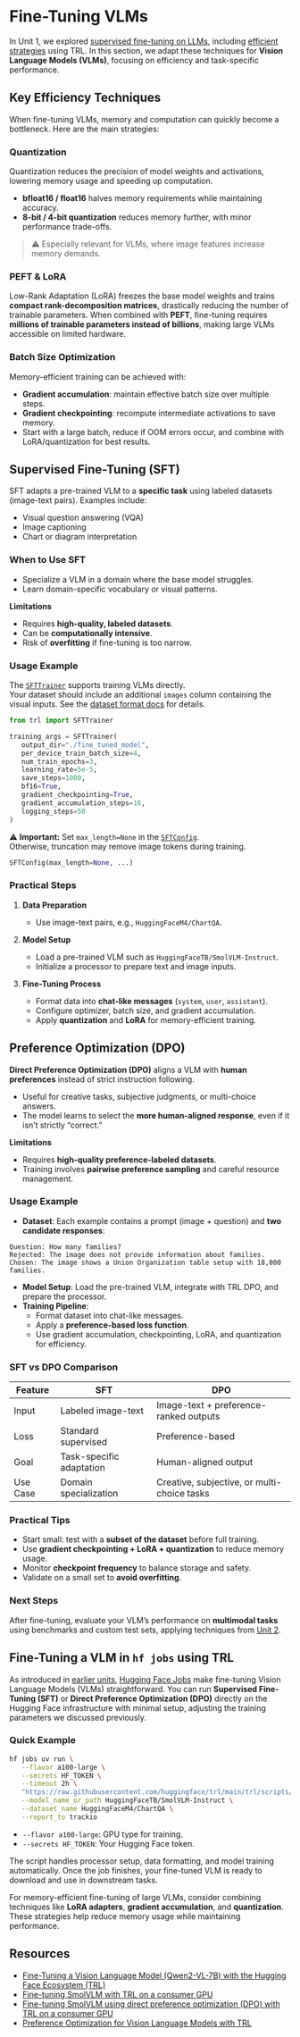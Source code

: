# Fine-Tuning VLMs

In Unit 1, we explored [supervised fine-tuning on LLMs](../unit1/3), including [efficient strategies](../unit1/3a) using TRL. In this section, we adapt these techniques for **Vision Language Models (VLMs)**, focusing on efficiency and task-specific performance.


## Key Efficiency Techniques

When fine-tuning VLMs, memory and computation can quickly become a bottleneck. Here are the main strategies:

### Quantization

Quantization reduces the precision of model weights and activations, lowering memory usage and speeding up computation.
- **bfloat16 / float16** halves memory requirements while maintaining accuracy.
- **8-bit / 4-bit quantization** reduces memory further, with minor performance trade-offs.
> ⚠️ Especially relevant for VLMs, where image features increase memory demands.

### PEFT & LoRA

Low-Rank Adaptation (LoRA) freezes the base model weights and trains **compact rank-decomposition matrices**, drastically reducing the number of trainable parameters. When combined with **PEFT**, fine-tuning requires **millions of trainable parameters instead of billions**, making large VLMs accessible on limited hardware.

### Batch Size Optimization

Memory-efficient training can be achieved with:
- **Gradient accumulation**: maintain effective batch size over multiple steps.  
- **Gradient checkpointing**: recompute intermediate activations to save memory.  
- Start with a large batch, reduce if OOM errors occur, and combine with LoRA/quantization for best results.


## Supervised Fine-Tuning (SFT)

SFT adapts a pre-trained VLM to a **specific task** using labeled datasets (image-text pairs). Examples include:
- Visual question answering (VQA)  
- Image captioning  
- Chart or diagram interpretation  

### When to Use SFT
- Specialize a VLM in a domain where the base model struggles.  
- Learn domain-specific vocabulary or visual patterns.  

**Limitations**
- Requires **high-quality, labeled datasets**.  
- Can be **computationally intensive**.  
- Risk of **overfitting** if fine-tuning is too narrow.  

### Usage Example

The [`SFTTrainer`](https://huggingface.co/docs/trl/en/sft_trainer) supports training VLMs directly.  
Your dataset should include an additional `images` column containing the visual inputs. See the [dataset format docs](https://huggingface.co/docs/trl/dataset_formats#vision-dataset) for details.  


```python
from trl import SFTTrainer

training_args = SFTTrainer(
   output_dir="./fine_tuned_model",
   per_device_train_batch_size=4,
   num_train_epochs=3,
   learning_rate=5e-5,
   save_steps=1000,
   bf16=True,
   gradient_checkpointing=True,
   gradient_accumulation_steps=16,
   logging_steps=50
)
```

⚠️ **Important:** Set `max_length=None` in the [`SFTConfig`](https://huggingface.co/docs/trl/en/sft_trainer#trl.SFTConfig).  
Otherwise, truncation may remove image tokens during training.

```python
SFTConfig(max_length=None, ...)
```

### Practical Steps

1. **Data Preparation**  
   - Use image-text pairs, e.g., `HuggingFaceM4/ChartQA`.

2. **Model Setup**  
   - Load a pre-trained VLM such as `HuggingFaceTB/SmolVLM-Instruct`.  
   - Initialize a processor to prepare text and image inputs.

3. **Fine-Tuning Process**  
   - Format data into **chat-like messages** (`system`, `user`, `assistant`).  
   - Configure optimizer, batch size, and gradient accumulation.  
   - Apply **quantization** and **LoRA** for memory-efficient training.  

## Preference Optimization (DPO)

**Direct Preference Optimization (DPO)** aligns a VLM with **human preferences** instead of strict instruction following.  
- Useful for creative tasks, subjective judgments, or multi-choice answers.  
- The model learns to select the **more human-aligned response**, even if it isn’t strictly “correct.”

**Limitations**  
- Requires **high-quality preference-labeled datasets**.  
- Training involves **pairwise preference sampling** and careful resource management.  

### Usage Example 

- **Dataset**: Each example contains a prompt (image + question) and **two candidate responses**:

```text
Question: How many families?
Rejected: The image does not provide information about families.
Chosen: The image shows a Union Organization table setup with 18,000 families.
```

- **Model Setup**: Load the pre-trained VLM, integrate with TRL DPO, and prepare the processor.  
- **Training Pipeline**:  
  - Format dataset into chat-like messages.  
  - Apply a **preference-based loss function**.  
  - Use gradient accumulation, checkpointing, LoRA, and quantization for efficiency.  

### SFT vs DPO Comparison

| Feature | SFT | DPO |
|---------|-----|-----|
| Input   | Labeled image-text | Image-text + preference-ranked outputs |
| Loss    | Standard supervised | Preference-based |
| Goal    | Task-specific adaptation | Human-aligned output |
| Use Case| Domain specialization | Creative, subjective, or multi-choice tasks |

### Practical Tips

- Start small: test with a **subset of the dataset** before full training.  
- Use **gradient checkpointing + LoRA + quantization** to reduce memory usage.  
- Monitor **checkpoint frequency** to balance storage and safety.  
- Validate on a small set to **avoid overfitting**.  

### Next Steps

After fine-tuning, evaluate your VLM’s performance on **multimodal tasks** using benchmarks and custom test sets, applying techniques from [Unit 2](../unit2/1).

## Fine-Tuning a VLM in `hf jobs` using TRL

As introduced in [earlier units](unit1/5), [Hugging Face Jobs](https://huggingface.co/docs/huggingface_hub/guides/jobs) make fine-tuning Vision Language Models (VLMs) straightforward. You can run **Supervised Fine-Tuning (SFT)** or **Direct Preference Optimization (DPO)** directly on the Hugging Face infrastructure with minimal setup, adjusting the training parameters we discussed previously.

### Quick Example

```bash
hf jobs uv run \
   --flavor a100-large \
   --secrets HF_TOKEN \
   --timeout 2h \
   "https://raw.githubusercontent.com/huggingface/trl/main/trl/scripts/sft.py" \
   --model_name_or_path HuggingFaceTB/SmolVLM-Instruct \
   --dataset_name HuggingFaceM4/ChartQA \
   --report_to trackio
```

- `--flavor a100-large`: GPU type for training.
- `--secrets HF_TOKEN`: Your Hugging Face token.

The script handles processor setup, data formatting, and model training automatically. Once the job finishes, your fine-tuned VLM is ready to download and use in downstream tasks.

<Tip> 

For memory-efficient fine-tuning of large VLMs, consider combining techniques like **LoRA adapters**, **gradient accumulation**, and **quantization**. These strategies help reduce memory usage while maintaining performance. 

</Tip>

## Resources

- [Fine-Tuning a Vision Language Model (Qwen2-VL-7B) with the Hugging Face Ecosystem (TRL)](https://huggingface.co/learn/cookbook/fine_tuning_vlm_trl)
- [Fine-tuning SmolVLM with TRL on a consumer GPU](https://huggingface.co/learn/cookbook/fine_tuning_smol_vlm_sft_trl) 
- [Fine-tuning SmolVLM using direct preference optimization (DPO) with TRL on a consumer GPU](https://huggingface.co/learn/cookbook/fine_tuning_vlm_dpo_smolvlm_instruct) 
- [Preference Optimization for Vision Language Models with TRL](https://huggingface.co/blog/dpo_vlm)

